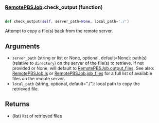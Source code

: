 ### [RemotePBSJob](RemotePBSJob.md).check_output (function)


```py

def check_output(self, server_path=None, local_path='./')

```



Attempt to copy a file(s) back from the remote server.

Arguments
-----------
* `server_path` (string or list or None, optional, default=None): path(s)
    (relative to `directory`) on the server of the file(s) to retrieve.
    If not provided or None, will default to [RemotePBSJob.output_files](RemotePBSJob.output_files.md).
    See also: [RemotePBSJob.ls](RemotePBSJob.ls.md) or [RemotePBSJob.job_files](RemotePBSJob.job_files.md) for a full list of
    available files on the remote server.
* `local_path` (string, optional, default="./"): local path to copy
    the retrieved file.


Returns
----------
* (list) list of retrieved files

